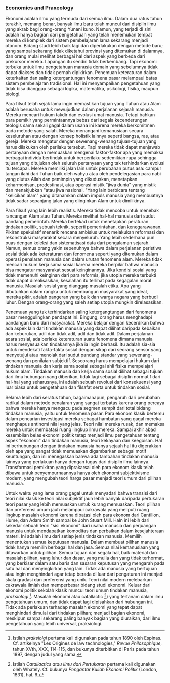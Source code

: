 ### Economics and Praxeology

Ekonomi adalah ilmu yang termuda dari semua ilmu. Dalam dua ratus tahun terakhir, memang benar, banyak ilmu baru telah muncul dari disiplin ilmu yang akrab bagi orang-orang Yunani kuno. Namun, yang terjadi di sini adalah hanya bagian dari pengetahuan yang telah menemukan tempat mereka di komplek dari sistem pembelajaran lama sekarang menjadi otonom. Bidang studi lebih baik lagi dan diperlakukan dengan metode baru; yang sampai sekarang tidak diketahui provinsi yang ditemukan di dalamnya, dan orang mulai melihat berbagai hal dari aspek yang berbeda dari prekursor mereka. Lapangan itu sendiri tidak berkembang. Tapi ekonomi terbuka untuk ilmu pengetahuan manusia domain yang sebelumnya tidak dapat diakses dan tidak pernah dipikirkan. Penemuan keteraturan dalam keterkaitan dan saling ketergantungan fenomena pasar melampaui batas sistem pembelajaran tradisional. Hal ini menyampaikan pengetahuan yang tidak bisa dianggap sebagai logika, matematika, psikologi, fisika, maupun biologi.

Para filsuf telah sejak lama ingin memastikan tujuan yang Tuhan atau Alam adalah berusaha untuk mewujudkan dalam perjalanan sejarah manusia. Mereka mencari hukum takdir dan evolusi umat manusia. Tetapi bahkan para pemikir yang permintaannya bebas dari segala kecenderungan teologis sama sekali gagal dalam usaha ini karena mereka berkomitmen pada metode yang salah. Mereka menangani kemanusiaan secara keseluruhan atau dengan konsep holistik lainnya seperti bangsa, ras, atau gereja. Mereka mengatur dengan sewenang-wenang tujuan-tujuan yang harus dilakukan oleh perilaku tersebut. Tapi mereka tidak dapat menjawab pertanyaan dengan memuaskan mengenai faktor-faktor apa yang memaksa berbagai individu bertindak untuk berperilaku sedemikian rupa sehingga tujuan yang ditujukan oleh seluruh pertanyaan yang tak terhindarkan evolusi itu tercapai. Mereka memiliki jalan lain untuk perubahan putus asa: campur tangan ilahi dari Tuhan baik oleh wahyu atau oleh pendelegasian para nabi yang diutus Allah dan pemimpin yang dikuduskan, menetapkan keharmonisan, predestinasi, atau operasi mistik "jiwa dunia" yang mistik dan menakjubkan "atau jiwa nasional. "Yang lain berbicara tentang "kelicikan alam" yang ditanamkan dalam impuls manusia yang membuatnya tidak sadar sepanjang jalan yang diinginkan Alam untuk dimilikinya.

Para filsuf yang lain lebih realistis. Mereka tidak mencoba untuk menebak rancangan Alam atau Tuhan. Mereka melihat hal-hal manusia dari sudut pandang pemerintah. Mereka bertekad untuk menetapkan peraturan tindakan politik, sebuah teknik, seperti pemerintahan, dan kenegarawanan. Pikiran spekulatif menarik rencana ambisius untuk melakukan reformasi dan rekonstruksi masyarakat secara menyeluruh. Yang lebih sederhana pun puas dengan koleksi dan sistematisasi data dari pengalaman sejarah. Namun, semua orang yakin sepenuhnya bahwa dalam perjalanan peristiwa sosial tidak ada keteraturan dan fenomena seperti yang ditemukan dalam operasi penalaran manusia dan dalam urutan fenomena alam. Mereka tidak mencari hukum kerja sama sosial karena mereka berpikir bahwa manusia bisa mengatur masyarakat sesuai keinginannya. Jika kondisi sosial yang tidak memenuhi keinginan dari para reformis, jika utopia mereka terbukti tidak dapat direalisasikan, kesalahan itu terlihat pada kegagalan moral manusia. Masalah sosial yang dianggap masalah etika. Apa yang dibutuhkan dalam rangka untuk membangun masyarakat yang ideal, mereka pikir, adalah pangeran yang baik dan warga negara yang berbudi luhur. Dengan orang-orang yang saleh setiap utopia mungkin direlasasikan.

Penemuan yang tak terhindarkan saling ketergangtungan dari fenomena pasar menggulingkan pendapat ini. Bingung, orang harus menghadapi pandangan baru dari masyarakat. Mereka belajar dengan kecerdikan bahwa ada aspek lain dari tindakan manusia yang dapat dilihat daripada kebaikan dan keburukan, adil dan tidak adil, adil dan tidak adil. Dalam perjalanan acara sosial, ada berlaku keteraturan suatu fenomena dimana manusia harus menyesuaikan tindakannya jika ia ingin berhasil. Itu adalah sia-sia untuk mendekati fakta-fakta sosial dengan sikap dari seorang sensor yang menyetujui atau menolak dari sudut pandang standar yang sewenang-wenang dan penilaian subjektif. Seseorang harus mempelajari hukum dari tindakan manusia dan kerja sama sosial sebagai ahli fisika mempelajari hukum alam. Tindakan manusia dan kerja sama sosial dilihat sebagai tujuan dari ilmu hubungan yang diberikan, tidak lagi sebagai disiplin normatif dari hal-hal yang seharusnya, ini adalah sebuah revolusi dari konsekuensi yang luar biasa untuk pengetahuan dan filsafat serta untuk tindakan sosial.

Selama lebih dari seratus tahun, bagaimanapun, pengaruh dari perubahan radikal dalam metode penalaran yang sangat terbatas karena orang percaya bahwa mereka hanya mengacu pada segmen sempit dari total bidang tindakan manusia, yaitu untuk fenomena pasar. Para ekonom klasik bertemu dalam pencarian investigasi mereka sebagai hambatan yang gagal mereka menghapus antinomi nilai yang jelas. Teori nilai mereka rusak, dan memaksa mereka untuk membatasi ruang lingkup ilmu mereka. Sampai akhir abad kesembilan belas ekonomi politik tetap menjadi ilmu pengetahuan tentang aspek "ekonomi" dari tindakan manusia, teori kekayaan dan keegoisan. Hal ini berhubungan dengan tindakan manusia hanya sejauh hal itu digerakkan oleh apa yang sangat tidak memuaskan digambarkan sebagai motif keuntungan, dan ini menegaskan bahwa ada tambahan tindakan manusia lainnya yang perlakuan hanya dengan tugas dari disiplin ilmu lainnya. Transformasi pemikiran yang diprakarsai oleh para ekonom klasik telah dibawa untuk penyempurnaannya hanya oleh ekonomi subjektivisme modern, yang mengubah teori harga pasar menjadi teori umum dari pilihan manusia.

Untuk waktu yang lama orang gagal untuk menyadari bahwa transisi dari teori nilai klasik ke teori nilai subjektif jauh lebih banyak daripada pertukaran teori pasar yang lebih memuaskan untuk kurang memuaskan. Teori pilihan dan preferensi umum jauh melampaui cakrawala yang meliputi ruang lingkup masalah ekonomi karena dibatasi oleh para ekonom dari Cantillon, Hume, dan Adam Smith sampai ke John Stuart Mill. Haln ini lebih dari sekedar sebuah teori "sisi ekonomi" dari usaha manusia dan perjuangan manusia untuk mendapatkan komoditas dan perbaikan dalam kesejahteraan materi. Ini adalah ilmu dari setiap jenis tindakan manusia. Memilih menentukan semua keputusan manusia. Dalam membuat pilihan manusia tidak hanya memilih berbagai hal dan jasa. Semua nilai kemanusiaan yang ditawarkan untuk pilihan. Semua tujuan dan segala hal, baik material dan masalah pilihan, yang luhur dan dasar, yang mulia dan yang tidak terhormat, yang berkisar dalam satu baris dan sasaran keputusan yang mengarah pada satu hal dan menyingkirkan yang lain. Tidak ada manusia yang bertujuan atau ingin menghindari agar tetap berada di luar dari pengaturan ini menjadi skala gradasi dan preferensi yang unik. Teori nilai modern melebarkan cakrawala ilmiah dan memperbesar bidang studi ekonomi. Keluar dari ekonomi politik sekolah klasik muncul teori umum tindakan manusia, *praksiologi* [^1]. Masalah ekonomi atau catallactic [^2]) yang tertanam dalam ilmu pengetahuan umum, dan tidak dapat lagi dipisahkan dari hubungan ini. Tidak ada perlakuan terhadap masalah ekonomi yang tepat dapat menghindari dimulai dari tindakan pilihan; menjadi bagian ekonomi, meskipun sampai sekarang paling banyak bagian yang diuraikan, dari ilmu pengetahuan yang lebih universal, praksiologi.

[^1]: Istilah *praksiolgi* pertama kali digunakan pada tahun 1890 oleh Espinas. Cf. artikelnya "Les Origines de law technologies," *Revue Philosophique*, tahun XVth, XXX, 114-115, dan bukunya diterbitkan di Paris pada tahun 1897, dengan judul yang sama.

[^2]: Istilah *Catallactics atau Ilmu dari Pertukaran* pertama kali digunakan oleh Whately. Cf. bukunya *Pengantar Kuliah Ekonomi Politik* (London, 1831), hal. 6.
